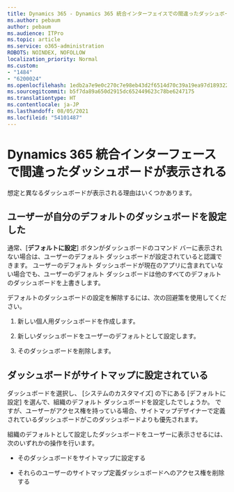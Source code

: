 ```yaml
---
title: Dynamics 365 - Dynamics 365 統合インターフェイスでの間違ったダッシュボードの表示
ms.author: pebaum
author: pebaum
ms.audience: ITPro
ms.topic: article
ms.service: o365-administration
ROBOTS: NOINDEX, NOFOLLOW
localization_priority: Normal
ms.custom:
- "1484"
- "6200024"
ms.openlocfilehash: 1edb2a7e9e0c270c7e98eb43d2f6514d70c39a19ea97d189322ca387b6842a18
ms.sourcegitcommit: b5f7da89a650d2915dc652449623c78be6247175
ms.translationtype: HT
ms.contentlocale: ja-JP
ms.lasthandoff: 08/05/2021
ms.locfileid: "54101487"
---
```

# <a name="wrong-dashboard-shows-in-dynamics-365-unified-interface"></a>Dynamics 365 統合インターフェースで間違ったダッシュボードが表示される

想定と異なるダッシュボードが表示される理由はいくつかあります。

## <a name="the-user-has-set-a-user-default-dashboard"></a>ユーザーが自分のデフォルトのダッシュボードを設定した 

通常、[**デフォルトに設定**] ボタンがダッシュボードのコマンド バーに表示されない場合は、ユーザーのデフォルト ダッシュボードが設定されていると認識できます。 ユーザーのデフォルト ダッシュボードが現在のアプリに含まれていない場合でも、ユーザーのデフォルト ダッシュボードは他のすべてのデフォルトのダッシュボードを上書きします。

デフォルトのダッシュボードの設定を解除するには、次の回避策を使用してください。

1. 新しい個人用ダッシュボードを作成します。

2. 新しいダッシュボードをユーザーのデフォルトとして設定します。

3. そのダッシュボードを削除します。

## <a name="the-dashboard-is-set-in-the-sitemap"></a>ダッシュボードがサイトマップに設定されている

ダッシュボードを選択し、 [システムのカスタマイズ] の下にある [デフォルトに設定] を選んで、組織のデフォルト ダッシュボードを設定したでしょうか。 ですが、ユーザーがアクセス権を持っている場合、サイトマップデザイナーで定義されているダッシュボードがこのダッシュボードよりも優先されます。

組織のデフォルトとして設定したダッシュボードをユーザーに表示させるには、次のいずれかの操作を行います。

* そのダッシュボードをサイトマップに設定する

* それらのユーザーのサイトマップ定義ダッシュボードへのアクセス権を削除する
